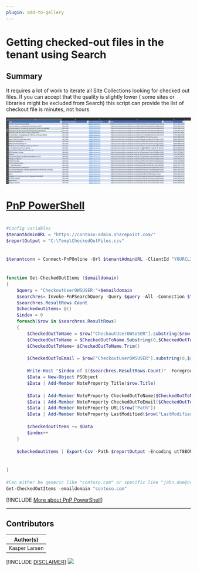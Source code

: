 ```yaml
---
plugin: add-to-gallery
---
```


# Getting checked-out files in the tenant using Search

## Summary

It requires a lot of work to iterate all Site Collections looking for checked out files. If you can accept that the quality is slightly lower ( some sites or libraries might be excluded from Search) this script can provide the list of checkout file is minutes, not hours

![Example Screenshot](assets/example.png)


# [PnP PowerShell](#tab/pnpps)

```powershell

#Config variables
$tenantAdminURL = "https://contoso-admin.sharepoint.com/"
$reportOutput = "C:\Temp\CheckedOutFiles.csv"


$tenantconn = Connect-PnPOnline -Url $tenantAdminURL -ClientId "YOURCLIENTID" -ClientSecret "YOURCLIENTSECRET"  -ReturnConnection


function Get-CheckedOutItems ($emaildomain)
{
    $query = "CheckoutUserOWSUSER:"+$emaildomain
    $searchres= Invoke-PnPSearchQuery -Query $query -All -Connection $tenantconn -SelectProperties Path,CheckoutUserOWSUSER,LastModifiedTime
    $searchres.ResultRows.Count
    $checkedoutitems= @()
    $index = 0
    foreach($row in $searchres.ResultRows)
    {
        $CheckedOutToName = $row["CheckoutUserOWSUSER"].substring($row["CheckoutUserOWSUSER"].IndexOf("|")+1)
        $CheckedOutToName = $CheckedOutToName.Substring(0,$CheckedOutToName.IndexOf("|"))
        $CheckedOutToName= $CheckedOutToName.Trim()

        $CheckedOutToEmail = $row["CheckoutUserOWSUSER"].substring(0,$row["CheckoutUserOWSUSER"].IndexOf("|")-1)

        Write-Host "$index of $($searchres.ResultRows.Count)" -ForegroundColor Green
        $Data = New-Object PSObject
        $Data | Add-Member NoteProperty Title($row.Title) 
        
        $Data | Add-Member NoteProperty CheckedOutToName($CheckedOutToName)
        $Data | Add-Member NoteProperty CheckedOutToEmail($CheckedOutToEmail)
        $Data | Add-Member NoteProperty URL($row["Path"]) 
        $Data | Add-Member NoteProperty LastModified($row["LastModifiedTime"]) 
        
        $checkedoutitems += $Data
        $index++
    }
    
    $checkedoutitems | Export-Csv -Path $reportOutput -Encoding utf8BOM -Force -Delimiter "¤"
    
        
}

#Can either be generic like "contoso.com" or specific like "john.doe@contoso.com"
Get-CheckedOutItems -emaildomain "contoso.com"


```
[!INCLUDE [More about PnP PowerShell](../../docfx/includes/MORE-PNPPS.md)]
***


## Contributors

| Author(s) |
|-----------|
| Kasper Larsen |

[!INCLUDE [DISCLAIMER](../../docfx/includes/DISCLAIMER.md)]
<img src="https://m365-visitor-stats.azurewebsites.net/script-samples/scripts/spo-export-checked-out-files-in-tenant-using-search" aria-hidden="true" />
